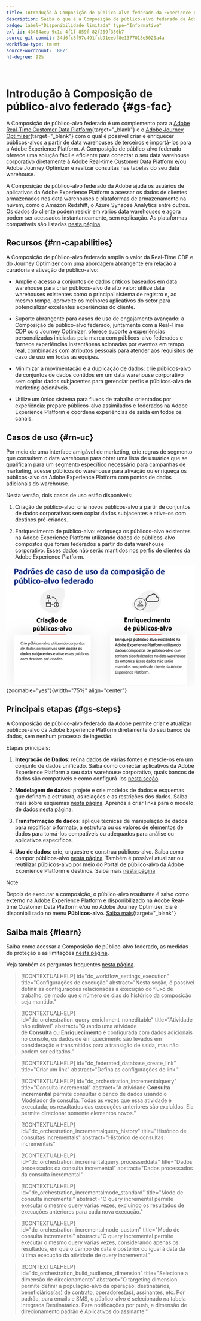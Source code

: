 ```yaml
---
title: Introdução à Composição de público-alvo federado da Experience Platform
description: Saiba o que é a Composição de público-alvo federado da Adobe e como usá-la na Adobe Experience Platform
badge: label="Disponibilidade limitada" type="Informative"
exl-id: 43464aea-9c1d-4f1f-859f-82f209f350b7
source-git-commit: 34d6fc8f97c491fcb91eebf8e1377018e5020a4a
workflow-type: tm+mt
source-wordcount: '887'
ht-degree: 92%

---
```


# Introdução à Composição de público-alvo federado {#gs-fac}

A Composição de público-alvo federado é um complemento para a [Adobe Real-Time Customer Data Platform](https://experienceleague.adobe.com/pt-br/docs/experience-platform/segmentation/home){target="_blank"} e o [Adobe Journey Optimizer](https://experienceleague.adobe.com/pt-br/docs/journey-optimizer/using/ajo-home){target="_blank"} com o qual é possível criar e enriquecer públicos-alvos a partir de data warehouses de terceiros e importá-los para a Adobe Experience Platform. A Composição de público-alvo federado oferece uma solução fácil e eficiente para conectar o seu data warehouse corporativo diretamente à Adobe Real-time Customer Data Platform e/ou Adobe Journey Optimizer e realizar consultas nas tabelas do seu data warehouse.

A Composição de público-alvo federado da Adobe ajuda os usuários de aplicativos da Adobe Experience Platform a acessar os dados de clientes armazenados nos data warehouses e plataformas de armazenamento na nuvem, como o Amazon Redshift, o Azure Synapse Analytics entre outros. Os dados do cliente podem residir em vários data warehouses e agora podem ser acessados instantaneamente, sem replicação. As plataformas compatíveis são listadas [nesta página](../connections/federated-db.md#supported-db).

## Recursos {#rn-capabilities}

A Composição de público-alvo federado amplia o valor da Real-Time CDP e do Journey Optimizer com uma abordagem abrangente em relação à curadoria e ativação de público-alvo:

* Amplie o acesso a conjuntos de dados críticos baseados em data warehouse para criar públicos-alvo de alto valor: utilize data warehouses existentes como o principal sistema de registro e, ao mesmo tempo, aproveite os melhores aplicativos do setor para potencializar excelentes experiências do cliente.

* Suporte abrangente para casos de uso de engajamento avançado: a Composição de público-alvo federado, juntamente com a Real-Time CDP ou o Journey Optimizer, oferece suporte a experiências personalizadas iniciadas pela marca com públicos-alvo federados e fornece experiências instantâneas acionadas por eventos em tempo real, combinadas com atributos pessoais para atender aos requisitos de caso de uso em todas as equipes.

* Minimizar a movimentação e a duplicação de dados: crie públicos-alvo de conjuntos de dados contidos em um data warehouse corporativo sem copiar dados subjacentes para gerenciar perfis e públicos-alvo de marketing acionáveis.

* Utilize um único sistema para fluxos de trabalho orientados por experiência: prepare públicos-alvo assimilados e federados na Adobe Experience Platform e coordene experiências de saída em todos os canais.

## Casos de uso {#rn-uc}

Por meio de uma interface amigável de marketing, crie regras de segmento que consultem o data warehouse para obter uma lista de usuários que se qualificam para um segmento específico necessário para campanhas de marketing, acesse públicos do warehouse para ativação ou enriqueça os públicos-alvo da Adobe Experience Platform com pontos de dados adicionais do warehouse.

Nesta versão, dois casos de uso estão disponíveis:

1. Criação de público-alvo: crie novos públicos-alvo a partir de conjuntos de dados corporativos sem copiar dados subjacentes e ative-os com destinos pré-criados.

1. Enriquecimento de público-alvo: enriqueça os públicos-alvo existentes na Adobe Experience Platform utilizando dados de públicos-alvo compostos que foram federados a partir do data warehouse corporativo. Esses dados não serão mantidos nos perfis de clientes da Adobe Experience Platform.

![diagrama](assets/fac-use-cases.png){zoomable="yes"}{width="75%" align="center"}

## Principais etapas {#gs-steps}

A Composição de público-alvo federado da Adobe permite criar e atualizar públicos-alvo da Adobe Experience Platform diretamente do seu banco de dados, sem nenhum processo de ingestão.

<!--![diagram](assets/steps-diagram.png){zoomable="yes"}{width="85%" align="center"}-->

Etapas principais:

1. **Integração de Dados**: reúna dados de várias fontes e mescle-os em um conjunto de dados unificado. Saiba como conectar aplicativos da Adobe Experience Platform a seu data warehouse corporativo, quais bancos de dados são compatíveis e como configurá-los [nesta seção](../connections/federated-db.md).

1. **Modelagem de dados**: projete e crie modelos de dados e esquemas que definam a estrutura, as relações e as restrições dos dados. Saiba mais sobre esquemas [nesta página](../customer/schemas.md). Aprenda a criar links para o modelo de dados [nesta página](../data-management/gs-models.md).

1. **Transformação de dados**: aplique técnicas de manipulação de dados para modificar o formato, a estrutura ou os valores de elementos de dados para torná-los compatíveis ou adequados para análise ou aplicativos específicos.

1. **Uso de dados**: crie, orquestre e construa públicos-alvo. Saiba como compor públicos-alvo [nesta página](../compositions/gs-compositions.md). Também é possível atualizar ou reutilizar públicos-alvo por meio do Portal de público-alvo da Adobe Experience Platform e destinos. Saiba mais [nesta página](../connections/destinations.md)

>[!NOTE]
>
>Depois de executar a composição, o público-alvo resultante é salvo como externo na Adobe Experience Platform e disponibilizado na Adobe Real-time Customer Data Platform e/ou no Adobe Journey Optimizer. Ele é disponibilizado no menu **Públicos-alvo**. [Saiba mais](https://experienceleague.adobe.com/pt-br/docs/experience-platform/segmentation/ui/audience-portal){target="_blank"}

## Saiba mais {#learn}

<!-- Workflow + Workflow activities-->


Saiba como acessar a Composição de público-alvo federado, as medidas de proteção e as limitações [nesta página](access-prerequisites.md).

Veja também as perguntas frequentes [nesta página](faq.md).


>[!CONTEXTUALHELP]
>id="dc_workflow_settings_execution"
>title="Configurações de execução"
>abstract="Nesta seção, é possível definir as configurações relacionadas à execução do fluxo de trabalho, de modo que o número de dias do histórico da composição seja mantido."

>[!CONTEXTUALHELP]
>id="dc_orchestration_query_enrichment_noneditable"
>title="Atividade não editável"
>abstract="Quando uma atividade de **Consulta** ou **Enriquecimento** é configurada com dados adicionais no console, os dados de enriquecimento são levados em consideração e transmitidos para a transição de saída, mas não podem ser editados."

<!-- Create a link -->

>[!CONTEXTUALHELP]
>id="dc_federated_database_create_link"
>title="Criar um link"
>abstract="Defina as configurações do link."


<!-- incremental query IDs -->

>[!CONTEXTUALHELP]
>id="dc_orchestration_incrementalquery"
>title="Consulta incremental"
>abstract="A atividade **Consulta incremental** permite consultar o banco de dados usando o Modelador de consulta. Todas as vezes que essa atividade é executada, os resultados das execuções anteriores são excluídos. Ela permite direcionar somente elementos novos."

>[!CONTEXTUALHELP]
>id="dc_orchestration_incrementalquery_history"
>title="Histórico de consultas incrementais"
>abstract="Histórico de consultas incrementais"

>[!CONTEXTUALHELP]
>id="dc_orchestration_incrementalquery_processeddata"
>title="Dados processados da consulta incremental"
>abstract="Dados processados da consulta incremental"

>[!CONTEXTUALHELP]
>id="dc_orchestration_incrementalmode_standard"
>title="Modo de consulta incremental"
>abstract="O query incremental permite executar o mesmo query várias vezes, excluindo os resultados de execuções anteriores para cada nova execução."

>[!CONTEXTUALHELP]
>id="dc_orchestration_incrementalmode_custom"
>title="Modo de consulta incremental"
>abstract="O query incremental permite executar o mesmo query várias vezes, considerando apenas os resultados, em que o campo de data é posterior ou igual à data da última execução da atividade de query incremental."

>[!CONTEXTUALHELP]
>id="dc_orchestration_build_audience_dimension"
>title="Selecione a dimensão de direcionamento"
>abstract="O targeting dimension permite definir a população-alvo da operação: destinatários, beneficiários(as) de contrato, operadores(as), assinantes, etc. Por padrão, para emails e SMS, o público-alvo é selecionado na tabela integrada Destinatários. Para notificações por push, a dimensão de direcionamento padrão é Aplicativos do assinante."
